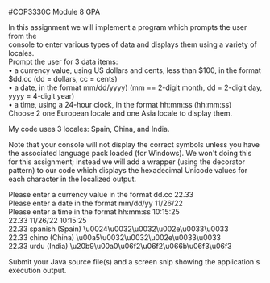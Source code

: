 #COP3330C Module 8 GPA

In this assignment we will implement a program which prompts the user from the  
console to enter various types of data and displays them using a variety of locales.  
Prompt the user for 3 data items:  
	•	a currency value, using US dollars and cents, less than $100, in the format $dd.cc (dd = dollars, cc = cents)  
	•	a date, in the format mm/dd/yyyy)  (mm == 2-digit month, dd = 2-digit day, yyyy = 4-digit year)  
	•	a time, using a 24-hour clock, in the format hh:mm:ss  (hh:mm:ss)  
	Choose 2 one European locale and one Asia locale to display them.  
	
My code uses 3 locales: Spain, China, and India.  

Note that your console will not display the correct symbols unless you have the associated language pack loaded (for Windows). We won't doing this for this assignment; instead we will add a wrapper (using the decorator pattern) to our code which displays the hexadecimal Unicode values for 
each character in the localized output.  

Please enter a currency value in the format dd.cc 22.33  
Please enter a date in the format mm/dd/yy 11/26/22  
Please enter a time in the format hh:mm:ss 10:15:25  
22.33 11/26/22 10:15:25  
22.33 spanish (Spain) \u0024\u0032\u0032\u002e\u0033\u0033  
22.33 chino (China) \u00a5\u0032\u0032\u002e\u0033\u0033  
22.33 urdu (India) \u20b9\u00a0\u06f2\u06f2\u066b\u06f3\u06f3  

Submit your Java source file(s) and a screen snip showing the application's execution output.  
